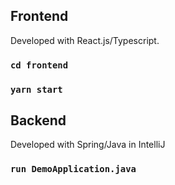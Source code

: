 ## Frontend
Developed with React.js/Typescript.

### `cd frontend`
### `yarn start`

## Backend
Developed with Spring/Java in IntelliJ

### `run DemoApplication.java`

